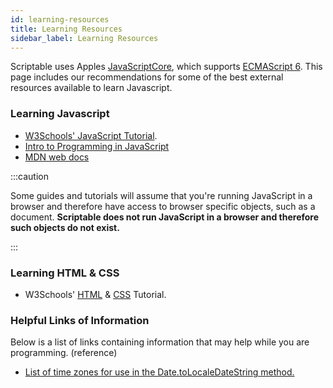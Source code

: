 ```yaml
---
id: learning-resources
title: Learning Resources
sidebar_label: Learning Resources
---
```

Scriptable uses Apples [JavaScriptCore](https://developer.apple.com/documentation/javascriptcore), which supports [ECMAScript 6](https://www.w3schools.com/js/js_es6.asp).
This page includes our recommendations for some of the best external resources available to learn Javascript.


### Learning Javascript
* [W3Schools' JavaScript Tutorial](https://www.w3schools.com/js/js_intro.asp).
* [Intro to Programming in JavaScript](https://www.codecademy.com/pro/intensive/programming-with-javascript)
* [MDN web docs](https://developer.mozilla.org/en-US/docs/Web/JavaScript/Guide)

:::caution

Some guides and tutorials will assume that you're running JavaScript in a browser and therefore have access to browser specific objects, such as a document. **Scriptable does not run JavaScript in a browser and therefore such objects do not exist.**

:::

### Learning HTML & CSS
* W3Schools' [HTML](https://www.w3schools.com/html/) & [CSS](https://www.w3schools.com/css/default.asp) Tutorial.

### Helpful Links of Information
Below is a list of links containing information that may help while you are programming. (reference)

* [List of time zones for use in the Date.toLocaleDateString method.](https://gist.github.com/rxaviers/8481876)



